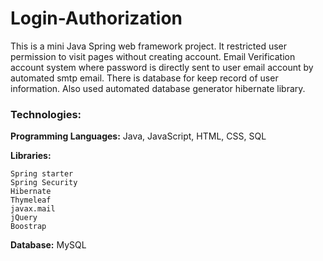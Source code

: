 # Login-Authorization
This is a mini Java Spring web framework project. It restricted user permission to visit pages without creating account.  Email Verification account system where password is directly sent to user email account by automated smtp email. There is database for keep record of user information. Also used automated database generator hibernate library.

### Technologies:

**Programming Languages:** Java, JavaScript, HTML, CSS, SQL

**Libraries:**

	Spring starter
	Spring Security
	Hibernate
	Thymeleaf
	javax.mail
	jQuery
	Boostrap
**Database:** MySQL 

